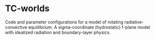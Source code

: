 # TC-worlds
Code and parameter configurations for a model of rotating radiative-convective equiilibrium.  A sigma-coordinate (hydrostatic) f-plane model with idealized radiation and boundary-layer physics.
